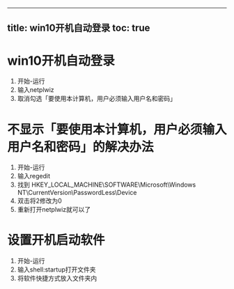 
---
title: win10开机自动登录
toc: true
---

# win10开机自动登录

1. 开始-运行
2. 输入netplwiz
3. 取消勾选「要使用本计算机，用户必须输入用户名和密码」

# 不显示「要使用本计算机，用户必须输入用户名和密码」的解决办法

1. 开始-运行
2. 输入regedit
3. 找到 HKEY_LOCAL_MACHINE\SOFTWARE\Microsoft\Windows NT\CurrentVersion\PasswordLess\Device
4. 双击将2修改为0
5. 重新打开netplwiz就可以了

# 设置开机启动软件

1. 开始-运行
2. 输入shell:startup打开文件夹
3. 将软件快捷方式放入文件夹内

